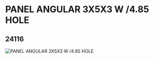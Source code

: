 # PANEL ANGULAR 3X5X3 W /4.85 HOLE
## 24116
![PANEL ANGULAR 3X5X3 W /4.85 HOLE](https://lc-www-live-s.legocdn.com/media/bricks/5/2/6133243.jpg)
